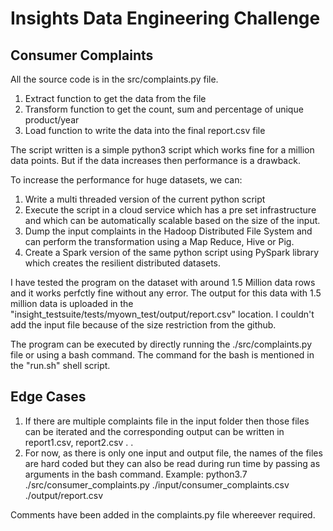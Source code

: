 # Insights Data Engineering Challenge

## Consumer Complaints
All the source code is in the src/complaints.py file.
1. Extract function to get the data from the file
2. Transform function to get the count, sum and percentage of unique product/year 
3. Load function to write the data into the final report.csv file

The script written is a simple python3 script which works fine for a million data points. But if the data increases then performance is a drawback. 

To increase the performance for huge datasets, we can:
1. Write a multi threaded version of the current python script
1. Execute the script in a cloud service which has a pre set infrastructure and which can be automatically scalable based on the size of the input. 
1. Dump the input complaints in the Hadoop Distributed File System and can perform the transformation using a Map Reduce, Hive or Pig.
1. Create a Spark version of the same python script using PySpark library which creates the resilient distributed datasets.

I have tested the program on the dataset with around 1.5 Million data rows and it works perfctly fine without any error. The output for this data with 1.5 million data is uploaded in the "insight_testsuite/tests/myown_test/output/report.csv" location. I couldn't add the input file because of the size restriction from the github.

The program can be executed by directly running the ./src/complaints.py file or using a bash command. The command for the bash is mentioned in the "run.sh" shell script.

## Edge Cases
1. If there are multiple complaints file in the input folder then those files can be iterated and the corresponding output can be written in report1.csv, report2.csv . . 
2. For now, as there is only one input and output file, the names of the files are hard coded but they can also be read during run time by passing as arguments in the bash command.
Example: python3.7 ./src/consumer_complaints.py ./input/consumer_complaints.csv ./output/report.csv


Comments have been added in the complaints.py file whereever required.
